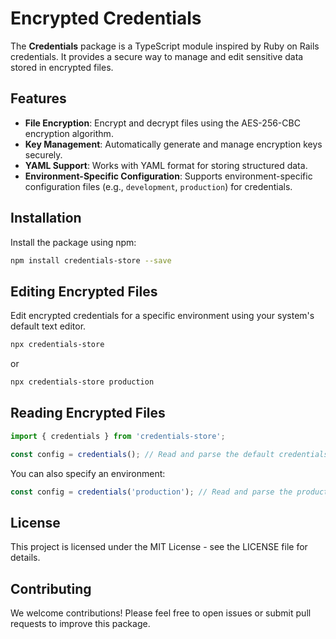 
# Encrypted Credentials

The **Credentials** package is a TypeScript module inspired by Ruby on Rails credentials.
It provides a secure way to manage and edit sensitive data stored in encrypted files.

## Features

- **File Encryption**: Encrypt and decrypt files using the AES-256-CBC encryption algorithm.
- **Key Management**: Automatically generate and manage encryption keys securely.
- **YAML Support**: Works with YAML format for storing structured data.
- **Environment-Specific Configuration**: Supports environment-specific configuration files (e.g., `development`, `production`) for credentials.

## Installation

Install the package using npm:

```bash
npm install credentials-store --save
```

## Editing Encrypted Files

Edit encrypted credentials for a specific environment using your system's default text editor.

```bash
npx credentials-store
```

or

```bash
npx credentials-store production
```

## Reading Encrypted Files

```typescript
import { credentials } from 'credentials-store';

const config = credentials(); // Read and parse the default credentials file
```

You can also specify an environment:

```typescript
const config = credentials('production'); // Read and parse the production environment credentials
```

## License

This project is licensed under the MIT License - see the LICENSE file for details.

## Contributing

We welcome contributions! Please feel free to open issues or submit pull requests to improve this package.
